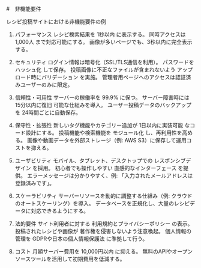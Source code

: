#　非機能要件

レシピ投稿サイトにおける非機能要件の例

1. パフォーマンス
レシピ検索結果を 1秒以内 に表示する。
同時アクセスは 1,000人 まで対応可能にする。
画像が多いページでも、3秒以内に完全表示 する。

2. セキュリティ
ログイン情報は暗号化（SSL/TLS通信を利用）。
パスワードをハッシュ化 して保存。
投稿画像に不正なファイルが含まれないよう アップロード時にバリデーション を実施。
管理者用ページへのアクセスは認証済みユーザーのみに限定。

3. 信頼性・可用性
サーバーの稼働率を 99.9% に保つ。
サーバー障害時には 15分以内に復旧 可能な仕組みを導入。
ユーザー投稿データのバックアップを 24時間ごとに自動保存。

4. 保守性・拡張性
新しいタグ機能やカテゴリー追加が 1日以内に実装可能 なコード設計にする。
投稿機能や検索機能を モジュール化 し、再利用性を高める。
画像や動画データを外部ストレージ（例: AWS S3）に保存して運用コストを抑える。

5. ユーザビリティ
モバイル、タブレット、デスクトップでの レスポンシブデザイン を採用。
初心者でも操作しやすい 直感的なインターフェース を提供。
エラーメッセージは分かりやすく、例: 「入力されたメールアドレスは登録済みです」。

6. スケーラビリティ
サーバーリソースを動的に調整する仕組み（例: クラウドのオートスケーリング）を導入。
データベースを正規化し、大量のレシピデータに対応できるようにする。

7. 法的要件
サイト利用者に対する 利用規約とプライバシーポリシー の表示。
投稿されたレシピや画像が 著作権を侵害しないよう注意喚起。
個人情報の管理を GDPRや日本の個人情報保護法 に準拠して行う。

8. コスト
月額サーバー費用を 10,000円以内 に抑える。
無料のAPIやオープンソースツールを活用して初期費用を低減する。
